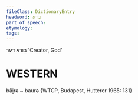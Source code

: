 ```yaml
---
fileClass: DictionaryEntry
headword: בורא
part_of_speech: 
etymology: 
tags: 
---
```

בורא
דער
'Creator, God'

WESTERN
========

båi̯rə ~ baurə {WTCP, Budapest, Hutterer 1965: 131}
